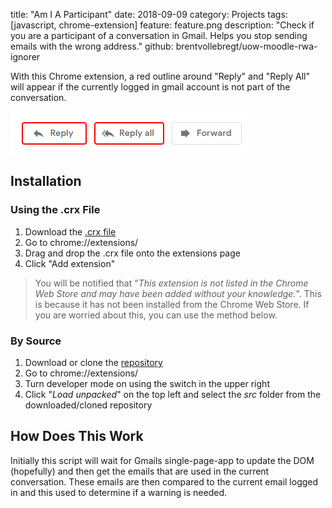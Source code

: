 title: "Am I A Participant"
date: 2018-09-09
category: Projects
tags: [javascript, chrome-extension]
feature: feature.png
description: "Check if you are a participant of a conversation in Gmail. Helps you stop sending emails with the wrong address."
github: brentvollebregt/uow-moodle-rwa-ignorer

With this Chrome extension, a red outline around "Reply" and "Reply All" will appear if the currently logged in gmail account is not part of the conversation.

![Extension Popup](/posts/am-i-a-participant/buttons.png)

## Installation
### Using the .crx File
1. Download the [.crx file](https://github.com/brentvollebregt/am-i-a-participant/raw/master/am-i-a-participant.crx)
2. Go to chrome://extensions/
3. Drag and drop the .crx file onto the extensions page
4. Click "Add extension"

> You will be notified that "*This extension is not listed in the Chrome Web Store and may have been added without your knowledge.*". This is because it has not been installed from the Chrome Web Store. If you are worried about this, you can use the method below.

### By Source
1. Download or clone the [repository](https://github.com/brentvollebregt/am-i-a-participant)
2. Go to chrome://extensions/
3. Turn developer mode on using the switch in the upper right
4. Click "*Load unpacked*" on the top left and select the *src* folder from the downloaded/cloned repository

## How Does This Work
Initially this script will wait for Gmails single-page-app to update the DOM (hopefully) and then get the emails that are used in the current conversation. These emails are then compared to the current email logged in and this used to determine if a warning is needed.
